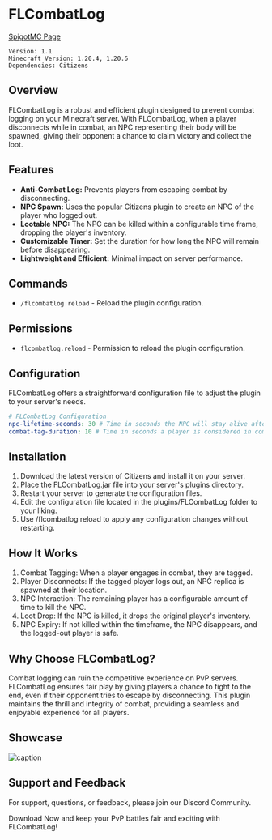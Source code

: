 # **FLCombatLog**

[SpigotMC Page](https://www.spigotmc.org/resources/flcombatlog.118428/)
```
Version: 1.1
Minecraft Version: 1.20.4, 1.20.6
Dependencies: Citizens
```

## **Overview**
FLCombatLog is a robust and efficient plugin designed to prevent combat logging on your Minecraft server. With FLCombatLog, when a player disconnects while in combat, an NPC representing their body will be spawned, giving their opponent a chance to claim victory and collect the loot.

## **Features**
- **Anti-Combat Log:** Prevents players from escaping combat by disconnecting.
- **NPC Spawn:** Uses the popular Citizens plugin to create an NPC of the player who logged out.
- **Lootable NPC:** The NPC can be killed within a configurable time frame, dropping the player's inventory.
- **Customizable Timer:** Set the duration for how long the NPC will remain before disappearing.
- **Lightweight and Efficient:** Minimal impact on server performance.

## **Commands**
- `/flcombatlog reload` - Reload the plugin configuration.

## **Permissions**
- `flcombatlog.reload` - Permission to reload the plugin configuration.

## **Configuration**
FLCombatLog offers a straightforward configuration file to adjust the plugin to your server's needs.

```yaml
# FLCombatLog Configuration
npc-lifetime-seconds: 30 # Time in seconds the NPC will stay alive after a player logs out.
combat-tag-duration: 10 # Time in seconds a player is considered in combat after taking damage.
```

## **Installation**

1. Download the latest version of Citizens and install it on your server.
2. Place the FLCombatLog.jar file into your server's plugins directory.
3. Restart your server to generate the configuration files.
4. Edit the configuration file located in the plugins/FLCombatLog folder to your liking.
5. Use /flcombatlog reload to apply any configuration changes without restarting.

## **How It Works**

1. Combat Tagging: When a player engages in combat, they are tagged.
2. Player Disconnects: If the tagged player logs out, an NPC replica is spawned at their location.
3. NPC Interaction: The remaining player has a configurable amount of time to kill the NPC.
4. Loot Drop: If the NPC is killed, it drops the original player's inventory.
5. NPC Expiry: If not killed within the timeframe, the NPC disappears, and the logged-out player is safe.

## **Why Choose FLCombatLog?**

Combat logging can ruin the competitive experience on PvP servers. FLCombatLog ensures fair play by giving players a chance to fight to the end, even if their opponent tries to escape by disconnecting. This plugin maintains the thrill and integrity of combat, providing a seamless and enjoyable experience for all players.

## **Showcase**
![caption](https://www.youtube.com/watch?v=yiPbv_6Wavs)

## **Support and Feedback**
For support, questions, or feedback, please join our Discord Community.

Download Now and keep your PvP battles fair and exciting with FLCombatLog!
